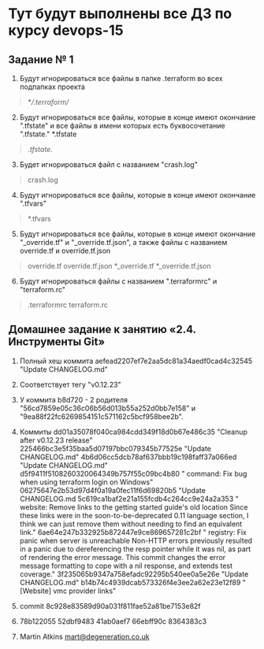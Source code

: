 # Тут будут выполнены все ДЗ по курсу devops-15

## Задание № 1

1. Будут игнорироваться все файлы в папке .terraform во всех подпапках проекта 
 > **/.terraform/*

2. Будут игнорироваться все файлы, которые в конце имеют окончание ".tfstate" и все файлы в имени которых есть буквосочетание ".tfstate." 
*.tfstate
 > *.tfstate.*

3. Будет игнорироваться файл с названием "crash.log"
 > crash.log

4. Будут игнорироваться все файлы, которые в конце имеют окончание ".tfvars"
 > *.tfvars

5. Будут игнорироваться все файлы, которые в конце имеют окончание  "_override.tf" и "_override.tf.json", а также файлы с названием override.tf и override.tf.json
 > override.tf
 > override.tf.json
 > *_override.tf
 > *_override.tf.json

6. Будут игнорироваться файлы c названием ".terraformrc" и "terraform.rc"
> .terraformrc
> terraform.rc

## Домашнее задание к занятию «2.4. Инструменты Git»

1. Полный хеш коммита aefead2207ef7e2aa5dc81a34aedf0cad4c32545 "Update CHANGELOG.md"

2. Соответствует тегу "v0.12.23"

3. У коммита b8d720 - 2 родителя  "56cd7859e05c36c06b56d013b55a252d0bb7e158" и "9ea88f22fc6269854151c571162c5bcf958bee2b".

4. Коммиты dd01a35078f040ca984cdd349f18d0b67e486c35 "Cleanup after v0.12.23 release" 225466bc3e5f35baa5d07197bbc079345b77525e "Update CHANGELOG.md" 4b6d06cc5dcb78af637bbb19c198faff37a066ed "Update CHANGELOG.md" d5f9411f5108260320064349b757f55c09bc4b80 " command: Fix bug when using terraform login on Windows" 06275647e2b53d97d4f0a19a0fec11f6d69820b5 "Update CHANGELOG.md 5c619ca1baf2e21a155fcdb4c264cc9e24a2a353 " website: Remove links to the getting started guide's old location Since these links were in the soon-to-be-deprecated 0.11 language section, I think we can just remove them without needing to find an equivalent link." 6ae64e247b332925b872447e9ce869657281c2bf " registry: Fix panic when server is unreachable Non-HTTP errors previously resulted in a panic due to dereferencing the resp pointer while it was nil, as part of rendering the error message. This commit changes the error message formatting to cope with a nil response, and extends test coverage." 3f235065b9347a758efadc92295b540ee0a5e26e "Update CHANGELOG.md" b14b74c4939dcab573326f4e3ee2a62e23e12f89 "[Website] vmc provider links"

5. commit 8c928e83589d90a031f811fae52a81be7153e82f

6. 78b122055 52dbf9483 41ab0aef7 66ebff90c 8364383c3

7. Martin Atkins mart@degeneration.co.uk

